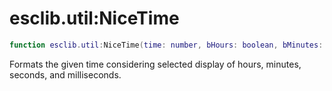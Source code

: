 # esclib.util:NiceTime

```lua
function esclib.util:NiceTime(time: number, bHours: boolean, bMinutes: boolean, bSeconds: boolean, bMilliseconds: boolean, try_language: string) -> string
```

Formats the given time considering selected display of hours, minutes, seconds, and milliseconds.
